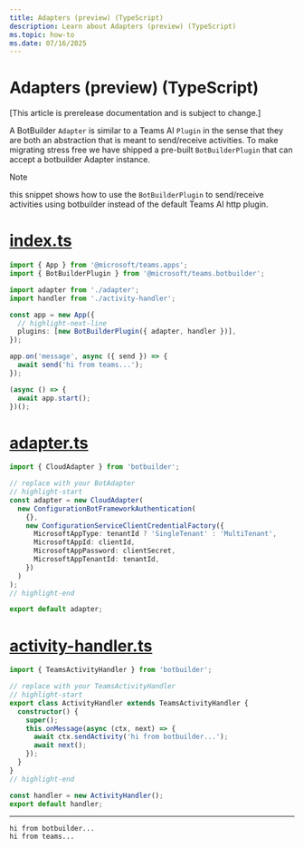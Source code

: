 ```yaml
---
title: Adapters (preview) (TypeScript)
description: Learn about Adapters (preview) (TypeScript)
ms.topic: how-to
ms.date: 07/16/2025
---
```


# Adapters (preview) (TypeScript)

[This article is prerelease documentation and is subject to change.]

A BotBuilder `Adapter` is similar to a Teams AI `Plugin` in the sense that they are both
an abstraction that is meant to send/receive activities. To make migrating stress free we have
shipped a pre-built `BotBuilderPlugin` that can accept a botbuilder Adapter instance.

> [!NOTE]
> this snippet shows how to use the `BotBuilderPlugin` to send/receive activities using
> botbuilder instead of the default Teams AI http plugin.

# [index.ts](#tab/indexts)

```typescript
import { App } from '@microsoft/teams.apps';
import { BotBuilderPlugin } from '@microsoft/teams.botbuilder';

import adapter from './adapter';
import handler from './activity-handler';

const app = new App({
  // highlight-next-line
  plugins: [new BotBuilderPlugin({ adapter, handler })],
});

app.on('message', async ({ send }) => {
  await send('hi from teams...');
});

(async () => {
  await app.start();
})();
```

# [adapter.ts](#tab/adapterts)

```typescript
import { CloudAdapter } from 'botbuilder';

// replace with your BotAdapter
// highlight-start
const adapter = new CloudAdapter(
  new ConfigurationBotFrameworkAuthentication(
    {},
    new ConfigurationServiceClientCredentialFactory({
      MicrosoftAppType: tenantId ? 'SingleTenant' : 'MultiTenant',
      MicrosoftAppId: clientId,
      MicrosoftAppPassword: clientSecret,
      MicrosoftAppTenantId: tenantId,
    })
  )
);
// highlight-end

export default adapter;
```

# [activity-handler.ts](#tab/activityhandlerts)

```typescript
import { TeamsActivityHandler } from 'botbuilder';

// replace with your TeamsActivityHandler
// highlight-start
export class ActivityHandler extends TeamsActivityHandler {
  constructor() {
    super();
    this.onMessage(async (ctx, next) => {
      await ctx.sendActivity('hi from botbuilder...');
      await next();
    });
  }
}
// highlight-end

const handler = new ActivityHandler();
export default handler;
```

---

```text
hi from botbuilder...
hi from teams...
```